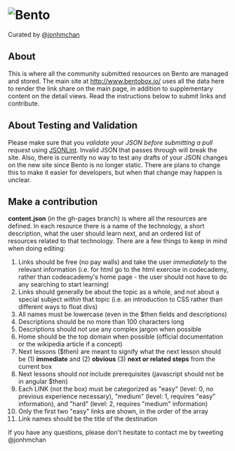 ![Bento](http://bentobox.io/static/twitter_card.png "Bento")
=====
Curated by [@jonhmchan](http://twitter.com/jonhmchan)

## About
This is where all the community submitted resources on Bento are managed and stored. The main site at http://www.bentobox.io/ uses all the data here to render the link share on the main page, in addition to supplementary content on the detail views. Read the instructions below to submit links and contribute.

## About Testing and Validation
Please make sure that you *validate your JSON before submitting a pull request* using [JSONLint](http://jsonlint.com/). Invalid JSON that passes through will break the site. Also, there is currently no way to test any drafts of your JSON changes on the new site since Bento is no longer static. There are plans to change this to make it easier for developers, but when that change may happen is unclear.

## Make a contribution
**content.json** (in the gh-pages branch) is where all the resources are defined. In each resource there is a name of the technology, a short description, what the user should learn next, and an ordered list of resources related to that technology. There are a few things to keep in mind when doing editing:

1. Links should be free (no pay walls) and take the user *immediately* to the relevant information (i.e. for html go to the html exercise in codecademy, rather than codeacademy's home page - the user should not have to do any searching to start learning)
2. Links should generally be about the topic as a whole, and not about a special subject *within* that topic (i.e. an introduction to CSS rather than different ways to float divs)
3. All names must be lowercase (even in the $then fields and descriptions)
4. Descriptions should be no more than 100 characters long
5. Descriptions should *not* use any complex jargon when possible
6. Home should be the top domain when possible (official documentation or the wikipedia article if a concept)
7. Next lessons ($then) are meant to signify what the next lesson should be (1) **immediate** and (2) **obvious** (3) **next or related steps** from the current box
8. Next lessons should *not* include prerequisites (javascript should not be in angular $then)
9. Each LINK (not the box) must be categorized as "easy" (level: 0, no previous experience necessary), "medium" (level: 1, requires "easy" information), and "hard" (level: 2, requires "medium" information)
10. Only the first two "easy" links are shown, in the order of the array
11. Link names should be the title of the destination

If you have any questions, please don't hesitate to contact me by tweeting @jonhmchan

